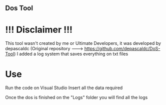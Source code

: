 ## Dos Tool

# !!! Disclaimer !!!

This tool wasn't created by me or Ultimate Developers, it was developed by depascaldc (Original repository ---> https://github.com/depascaldc/DoS-Tool)
I added a log system that saves everything on txt files


# Use

Run the code on Visual Studio
Insert all the data required 

Once the dos is finished on the "Logs" folder you will find all the logs
